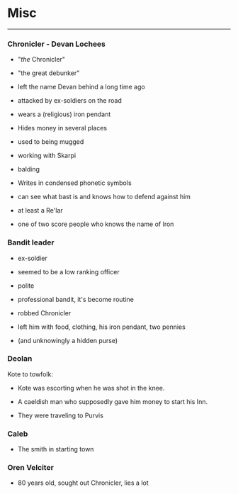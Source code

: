 # Misc

---

### Chronicler - Devan Lochees

* "_the_ Chronicler"

* "the great debunker"

* left the name Devan behind a long time ago

* attacked by ex-soldiers on the road

* wears a \(religious\) iron pendant

* Hides money in several places

* used to being mugged

* working with Skarpi

* balding

* Writes in condensed phonetic symbols

* can see what bast is and knows how to defend against him

* at least a Re'lar

* one of two score people who knows the name of Iron


### Bandit leader

* ex-soldier

* seemed to be a low ranking officer

* polite

* professional bandit, it's become routine

* robbed Chronicler

* left him with food, clothing, his iron pendant, two pennies

* \(and unknowingly a hidden purse\)


### Deolan

Kote to towfolk:

* Kote was escorting when he was shot in the knee.

* A caeldish man who supposedly gave him money to start his Inn.

* They were traveling to Purvis


### Caleb

* The smith in starting town

### Oren Velciter

* 80 years old, sought out Chronicler, lies a lot

## 

## 

